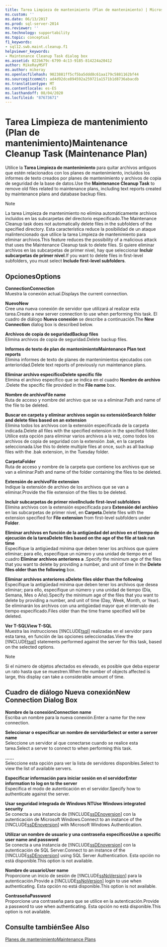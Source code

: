 ```yaml
---
title: Tarea Limpieza de mantenimiento (Plan de mantenimiento) | Microsoft Docs
ms.custom: ''
ms.date: 06/13/2017
ms.prod: sql-server-2014
ms.reviewer: ''
ms.technology: supportability
ms.topic: conceptual
f1_keywords:
- sql12.swb.maint.cleanup.f1
helpviewer_keywords:
- Maintenance Cleanup Task dialog box
ms.assetid: 022b679c-6799-4c13-9185-814224a20412
author: MikeRayMSFT
ms.author: mikeray
ms.openlocfilehash: 9023881ff5cf5ba5ddd8c61aa179c5881162bf44
ms.sourcegitcommit: ad4d92dce894592a259721a1571b1d8736abacdb
ms.translationtype: MT
ms.contentlocale: es-ES
ms.lasthandoff: 08/04/2020
ms.locfileid: "87673671"
---
```

# <a name="maintenance-cleanup-task-maintenance-plan"></a><span data-ttu-id="df2c6-102">Tarea Limpieza de mantenimiento (Plan de mantenimiento)</span><span class="sxs-lookup"><span data-stu-id="df2c6-102">Maintenance Cleanup Task (Maintenance Plan)</span></span>
  <span data-ttu-id="df2c6-103">Utilice la **Tarea Limpieza de mantenimiento** para quitar archivos antiguos que estén relacionados con los planes de mantenimiento, incluidos los informes de texto creados por planes de mantenimiento y archivos de copia de seguridad de la base de datos.</span><span class="sxs-lookup"><span data-stu-id="df2c6-103">Use the **Maintenance Cleanup Task** to remove old files related to maintenance plans, including text reports created by maintenance plans and database backup files.</span></span>  
  
> [!NOTE]  
>  <span data-ttu-id="df2c6-104">La tarea Limpieza de mantenimiento no elimina automáticamente archivos incluidos en las subcarpetas del directorio especificado.</span><span class="sxs-lookup"><span data-stu-id="df2c6-104">The Maintenance Cleanup task does not automatically delete files in the subfolders of the specified directory.</span></span> <span data-ttu-id="df2c6-105">Esta característica reduce la posibilidad de un ataque malintencionado que utilice la tarea Limpieza de mantenimiento para eliminar archivos.</span><span class="sxs-lookup"><span data-stu-id="df2c6-105">This feature reduces the possibility of a malicious attack that uses the Maintenance Cleanup task to delete files.</span></span> <span data-ttu-id="df2c6-106">Si quiere eliminar archivos en las subcarpetas de primer nivel, hay que seleccionar **Incluir subcarpetas de primer nivel**.</span><span class="sxs-lookup"><span data-stu-id="df2c6-106">If you want to delete files in first-level subfolders, you must select **Include first-level subfolders**.</span></span>  
  
## <a name="options"></a><span data-ttu-id="df2c6-107">Opciones</span><span class="sxs-lookup"><span data-stu-id="df2c6-107">Options</span></span>  
 <span data-ttu-id="df2c6-108">**Connection**</span><span class="sxs-lookup"><span data-stu-id="df2c6-108">**Connection**</span></span>  
 <span data-ttu-id="df2c6-109">Muestra la conexión actual.</span><span class="sxs-lookup"><span data-stu-id="df2c6-109">Displays the current connection.</span></span>  
  
 <span data-ttu-id="df2c6-110">**Nuevo**</span><span class="sxs-lookup"><span data-stu-id="df2c6-110">**New**</span></span>  
 <span data-ttu-id="df2c6-111">Cree una nueva conexión de servidor que utilizará al realizar esta tarea.</span><span class="sxs-lookup"><span data-stu-id="df2c6-111">Create a new server connection to use when performing this task.</span></span> <span data-ttu-id="df2c6-112">El cuadro de diálogo **Nueva conexión** se describe a continuación.</span><span class="sxs-lookup"><span data-stu-id="df2c6-112">The **New Connection** dialog box is described below.</span></span>  
  
 <span data-ttu-id="df2c6-113">**Archivos de copia de seguridad**</span><span class="sxs-lookup"><span data-stu-id="df2c6-113">**Backup files**</span></span>  
 <span data-ttu-id="df2c6-114">Elimina archivos de copia de seguridad.</span><span class="sxs-lookup"><span data-stu-id="df2c6-114">Delete backup files.</span></span>  
  
 <span data-ttu-id="df2c6-115">**Informes de texto de plan de mantenimiento**</span><span class="sxs-lookup"><span data-stu-id="df2c6-115">**Maintenance Plan text reports**</span></span>  
 <span data-ttu-id="df2c6-116">Elimina informes de texto de planes de mantenimientos ejecutados con anterioridad.</span><span class="sxs-lookup"><span data-stu-id="df2c6-116">Delete text reports of previously run maintenance plans.</span></span>  
  
 <span data-ttu-id="df2c6-117">**Eliminar archivo específico**</span><span class="sxs-lookup"><span data-stu-id="df2c6-117">**Delete specific file**</span></span>  
 <span data-ttu-id="df2c6-118">Elimina el archivo específico que se indica en el cuadro **Nombre de archivo** .</span><span class="sxs-lookup"><span data-stu-id="df2c6-118">Delete the specific file provided in the **File name** box.</span></span>  
  
 <span data-ttu-id="df2c6-119">**Nombre de archivo**</span><span class="sxs-lookup"><span data-stu-id="df2c6-119">**File name**</span></span>  
 <span data-ttu-id="df2c6-120">Ruta de acceso y nombre del archivo que se va a eliminar.</span><span class="sxs-lookup"><span data-stu-id="df2c6-120">Path and name of the file to be deleted.</span></span>  
  
 <span data-ttu-id="df2c6-121">**Buscar en carpeta y eliminar archivos según su extensión**</span><span class="sxs-lookup"><span data-stu-id="df2c6-121">**Search folder and delete files based on an extension**</span></span>  
 <span data-ttu-id="df2c6-122">Elimina todos los archivos con la extensión especificada de la carpeta indicada.</span><span class="sxs-lookup"><span data-stu-id="df2c6-122">Delete all files with the specified extension in the specified folder.</span></span> <span data-ttu-id="df2c6-123">Utilice esta opción para eliminar varios archivos a la vez, como todos los archivos de copia de seguridad con la extensión .bak, en la carpeta seleccionada.</span><span class="sxs-lookup"><span data-stu-id="df2c6-123">Use this to delete multiple files at once, such as all backup files with the .bak extension, in the Tuesday folder.</span></span>  
  
 <span data-ttu-id="df2c6-124">**Carpeta**</span><span class="sxs-lookup"><span data-stu-id="df2c6-124">**Folder**</span></span>  
 <span data-ttu-id="df2c6-125">Ruta de acceso y nombre de la carpeta que contiene los archivos que se van a eliminar.</span><span class="sxs-lookup"><span data-stu-id="df2c6-125">Path and name of the folder containing the files to be deleted.</span></span>  
  
 <span data-ttu-id="df2c6-126">**Extensión de archivo**</span><span class="sxs-lookup"><span data-stu-id="df2c6-126">**File extension**</span></span>  
 <span data-ttu-id="df2c6-127">Indique la extensión de archivo de los archivos que se van a eliminar.</span><span class="sxs-lookup"><span data-stu-id="df2c6-127">Provide the file extension of the files to be deleted.</span></span>  
  
 <span data-ttu-id="df2c6-128">**Incluir subcarpetas de primer nivel**</span><span class="sxs-lookup"><span data-stu-id="df2c6-128">**Include first-level subfolders**</span></span>  
 <span data-ttu-id="df2c6-129">Elimina archivos con la extensión especificada para **Extensión del archivo** en las subcarpetas de primer nivel, en **Carpeta**.</span><span class="sxs-lookup"><span data-stu-id="df2c6-129">Delete files with the extension specified for **File extension** from first-level subfolders under **Folder**.</span></span>  
  
 <span data-ttu-id="df2c6-130">**Eliminar archivos en función de la antigüedad del archivo en el tiempo de ejecución de la tarea**</span><span class="sxs-lookup"><span data-stu-id="df2c6-130">**Delete files based on the age of the file at task run time**</span></span>  
 <span data-ttu-id="df2c6-131">Especifique la antigüedad mínima que deben tener los archivos que quiere eliminar; para ello, especifique un número y una unidad de tiempo en el cuadro **Eliminar archivos anteriores a** .</span><span class="sxs-lookup"><span data-stu-id="df2c6-131">Specify the minimum age of the files that you want to delete by providing a number, and unit of time in the **Delete files older than the following** box.</span></span>  
  
 <span data-ttu-id="df2c6-132">**Eliminar archivos anteriores a**</span><span class="sxs-lookup"><span data-stu-id="df2c6-132">**Delete files older than the following**</span></span>  
 <span data-ttu-id="df2c6-133">Especifique la antigüedad mínima que deben tener los archivos que desea eliminar; para ello, especifique un número y una unidad de tiempo (Día, Semana, Mes o Año).</span><span class="sxs-lookup"><span data-stu-id="df2c6-133">Specify the minimum age of the files that you want to delete by providing a number, and unit of time (Day, Week, Month, or Year).</span></span> <span data-ttu-id="df2c6-134">Se eliminarán los archivos con una antigüedad mayor que el intervalo de tiempo especificado.</span><span class="sxs-lookup"><span data-stu-id="df2c6-134">Files older than the time frame specified will be deleted.</span></span>  
  
 <span data-ttu-id="df2c6-135">**Ver T-SQL**</span><span class="sxs-lookup"><span data-stu-id="df2c6-135">**View T-SQL**</span></span>  
 <span data-ttu-id="df2c6-136">Muestra las instrucciones [!INCLUDE[tsql](../../includes/tsql-md.md)] realizadas en el servidor para esta tarea, en función de las opciones seleccionadas.</span><span class="sxs-lookup"><span data-stu-id="df2c6-136">View the [!INCLUDE[tsql](../../includes/tsql-md.md)] statements performed against the server for this task, based on the selected options.</span></span>  
  
> [!NOTE]  
>  <span data-ttu-id="df2c6-137">Si el número de objetos afectados es elevado, es posible que deba esperar un rato hasta que se muestren.</span><span class="sxs-lookup"><span data-stu-id="df2c6-137">When the number of objects affected is large, this display can take a considerable amount of time.</span></span>  
  
## <a name="new-connection-dialog-box"></a><span data-ttu-id="df2c6-138">Cuadro de diálogo Nueva conexión</span><span class="sxs-lookup"><span data-stu-id="df2c6-138">New Connection Dialog Box</span></span>  
 <span data-ttu-id="df2c6-139">**Nombre de la conexión**</span><span class="sxs-lookup"><span data-stu-id="df2c6-139">**Connection name**</span></span>  
 <span data-ttu-id="df2c6-140">Escriba un nombre para la nueva conexión.</span><span class="sxs-lookup"><span data-stu-id="df2c6-140">Enter a name for the new connection.</span></span>  
  
 <span data-ttu-id="df2c6-141">**Seleccionar o especificar un nombre de servidor**</span><span class="sxs-lookup"><span data-stu-id="df2c6-141">**Select or enter a server name**</span></span>  
 <span data-ttu-id="df2c6-142">Seleccione un servidor al que conectarse cuando se realice esta tarea.</span><span class="sxs-lookup"><span data-stu-id="df2c6-142">Select a server to connect to when performing this task.</span></span>  
  
 <span data-ttu-id="df2c6-143">**...**</span><span class="sxs-lookup"><span data-stu-id="df2c6-143">**...**</span></span>  
 <span data-ttu-id="df2c6-144">Seleccione esta opción para ver la lista de servidores disponibles.</span><span class="sxs-lookup"><span data-stu-id="df2c6-144">Select to view the list of available servers.</span></span>  
  
 <span data-ttu-id="df2c6-145">**Especificar información para iniciar sesión en el servidor**</span><span class="sxs-lookup"><span data-stu-id="df2c6-145">**Enter information to log on to the server**</span></span>  
 <span data-ttu-id="df2c6-146">Especifica el modo de autenticación en el servidor.</span><span class="sxs-lookup"><span data-stu-id="df2c6-146">Specify how to authenticate against the server.</span></span>  
  
 <span data-ttu-id="df2c6-147">**Usar seguridad integrada de Windows NT**</span><span class="sxs-lookup"><span data-stu-id="df2c6-147">**Use Windows integrated security**</span></span>  
 <span data-ttu-id="df2c6-148">Se conecta a una instancia de [!INCLUDE[ssDEnoversion](../../includes/ssdenoversion-md.md)] con la autenticación de Microsoft Windows.</span><span class="sxs-lookup"><span data-stu-id="df2c6-148">Connect to an instance of the [!INCLUDE[ssDEnoversion](../../includes/ssdenoversion-md.md)] with Microsoft Windows Authentication.</span></span>  
  
 <span data-ttu-id="df2c6-149">**Utilizar un nombre de usuario y una contraseña específicos**</span><span class="sxs-lookup"><span data-stu-id="df2c6-149">**Use a specific user name and password**</span></span>  
 <span data-ttu-id="df2c6-150">Se conecta a una instancia de [!INCLUDE[ssDEnoversion](../../includes/ssdenoversion-md.md)] con la autenticación de SQL Server.</span><span class="sxs-lookup"><span data-stu-id="df2c6-150">Connect to an instance of the [!INCLUDE[ssDEnoversion](../../includes/ssdenoversion-md.md)] using SQL Server Authentication.</span></span> <span data-ttu-id="df2c6-151">Esta opción no está disponible.</span><span class="sxs-lookup"><span data-stu-id="df2c6-151">This option is not available.</span></span>  
  
 <span data-ttu-id="df2c6-152">**Nombre de usuario**</span><span class="sxs-lookup"><span data-stu-id="df2c6-152">**User name**</span></span>  
 <span data-ttu-id="df2c6-153">Proporcione un inicio de sesión de [!INCLUDE[ssNoVersion](../../includes/ssnoversion-md.md)] para la autenticación.</span><span class="sxs-lookup"><span data-stu-id="df2c6-153">Provide a [!INCLUDE[ssNoVersion](../../includes/ssnoversion-md.md)] login to use when authenticating.</span></span> <span data-ttu-id="df2c6-154">Esta opción no está disponible.</span><span class="sxs-lookup"><span data-stu-id="df2c6-154">This option is not available.</span></span>  
  
 <span data-ttu-id="df2c6-155">**Contraseña**</span><span class="sxs-lookup"><span data-stu-id="df2c6-155">**Password**</span></span>  
 <span data-ttu-id="df2c6-156">Proporcione una contraseña para que se utilice en la autenticación.</span><span class="sxs-lookup"><span data-stu-id="df2c6-156">Provide a password to use when authenticating.</span></span> <span data-ttu-id="df2c6-157">Esta opción no está disponible.</span><span class="sxs-lookup"><span data-stu-id="df2c6-157">This option is not available.</span></span>  
  
## <a name="see-also"></a><span data-ttu-id="df2c6-158">Consulte también</span><span class="sxs-lookup"><span data-stu-id="df2c6-158">See Also</span></span>  
 [<span data-ttu-id="df2c6-159">Planes de mantenimiento</span><span class="sxs-lookup"><span data-stu-id="df2c6-159">Maintenance Plans</span></span>](maintenance-plans.md)  
  
  
